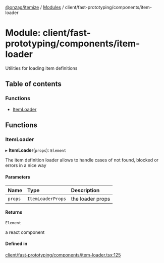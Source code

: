 [@onzag/itemize](../README.md) / [Modules](../modules.md) / client/fast-prototyping/components/item-loader

# Module: client/fast-prototyping/components/item-loader

Utilities for loading item definitions

## Table of contents

### Functions

- [ItemLoader](client_fast_prototyping_components_item_loader.md#itemloader)

## Functions

### ItemLoader

▸ **ItemLoader**(`props`): `Element`

The item definition loader allows to handle cases of not found, blocked or errors in a nice way

#### Parameters

| Name | Type | Description |
| :------ | :------ | :------ |
| `props` | `ItemLoaderProps` | the loader props |

#### Returns

`Element`

a react component

#### Defined in

[client/fast-prototyping/components/item-loader.tsx:125](https://github.com/onzag/itemize/blob/a24376ed/client/fast-prototyping/components/item-loader.tsx#L125)
